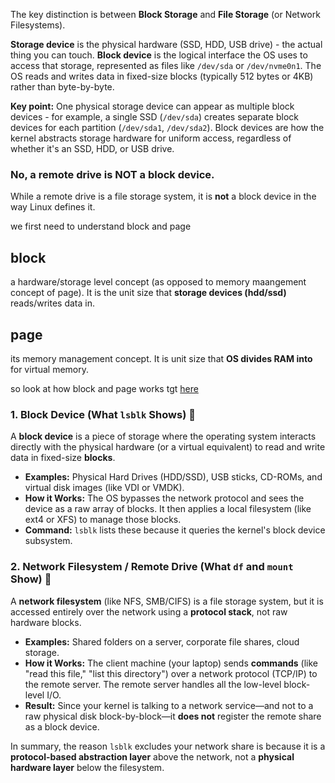 The key distinction is between **Block Storage** and **File Storage** (or Network Filesystems).

**Storage device** is the physical hardware (SSD, HDD, USB drive) - the actual thing you can touch. **Block device** is the logical interface the OS uses to access that storage, represented as files like `/dev/sda` or `/dev/nvme0n1`. The OS reads and writes data in fixed-size blocks (typically 512 bytes or 4KB) rather than byte-by-byte.

**Key point:** One physical storage device can appear as multiple block devices - for example, a single SSD (`/dev/sda`) creates separate block devices for each partition (`/dev/sda1`, `/dev/sda2`). Block devices are how the kernel abstracts storage hardware for uniform access, regardless of whether it's an SSD, HDD, or USB drive.

### **No, a remote drive is NOT a block device.**

While a remote drive is a file storage system, it is **not** a block device in the way Linux defines it.

we first need to understand block and page

## block
a hardware/storage level concept (as opposed to memory maangement concept of page). It is the unit size that **storage devices (hdd/ssd)** reads/writes data in. 

## page 
its memory management concept. It is unit size that **OS divides RAM into** for virtual memory. 

so look at how block and page works tgt [here](https://github.com/brian6484/CSKnowledge/blob/main/Operating%20System/Linux/Memory/Swapping.md)


### 1. Block Device (What `lsblk` Shows) 🧱

A **block device** is a piece of storage where the operating system interacts directly with the physical hardware (or a virtual equivalent) to read and write data in fixed-size **blocks**.

* **Examples:** Physical Hard Drives (HDD/SSD), USB sticks, CD-ROMs, and virtual disk images (like VDI or VMDK).
* **How it Works:** The OS bypasses the network protocol and sees the device as a raw array of blocks. It then applies a local filesystem (like ext4 or XFS) to manage those blocks.
* **Command:** `lsblk` lists these because it queries the kernel's block device subsystem.

### 2. Network Filesystem / Remote Drive (What `df` and `mount` Show) 📂

A **network filesystem** (like NFS, SMB/CIFS) is a file storage system, but it is accessed entirely over the network using a **protocol stack**, not raw hardware blocks.

* **Examples:** Shared folders on a server, corporate file shares, cloud storage.
* **How it Works:** The client machine (your laptop) sends **commands** (like "read this file," "list this directory") over a network protocol (TCP/IP) to the remote server. The remote server handles all the low-level block-level I/O.
* **Result:** Since your kernel is talking to a network service—and not to a raw physical disk block-by-block—it **does not** register the remote share as a block device.

In summary, the reason `lsblk` excludes your network share is because it is a **protocol-based abstraction layer** above the network, not a **physical hardware layer** below the filesystem.
